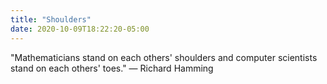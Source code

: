 ```yaml
---
title: "Shoulders"
date: 2020-10-09T18:22:20-05:00
---
```


"Mathematicians stand on each others' shoulders and computer scientists stand on each others' toes."
— Richard Hamming